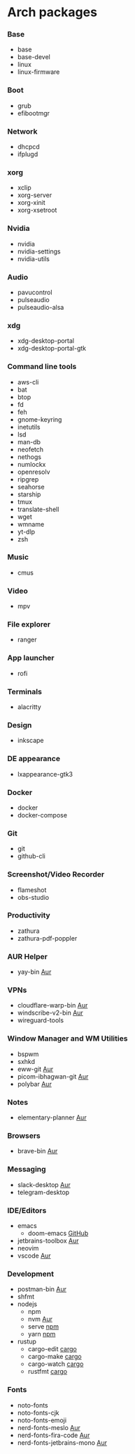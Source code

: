 # Arch packages

### Base

- base
- base-devel
- linux
- linux-firmware

### Boot

- grub
- efibootmgr

### Network

- dhcpcd
- ifplugd

### xorg

- xclip
- xorg-server
- xorg-xinit
- xorg-xsetroot

### Nvidia

- nvidia
- nvidia-settings
- nvidia-utils

### Audio

- pavucontrol
- pulseaudio
- pulseaudio-alsa

### xdg

- xdg-desktop-portal
- xdg-desktop-portal-gtk

### Command line tools

- aws-cli
- bat
- btop
- fd
- feh
- gnome-keyring
- inetutils
- lsd
- man-db
- neofetch
- nethogs
- numlockx
- openresolv
- ripgrep
- seahorse
- starship
- tmux
- translate-shell
- wget
- wmname
- yt-dlp
- zsh

### Music

- cmus

### Video

- mpv

### File explorer

- ranger

### App launcher

- rofi

### Terminals

- alacritty

### Design

- inkscape

### DE appearance

- lxappearance-gtk3

### Docker

- docker
- docker-compose

### Git

- git
- github-cli

### Screenshot/Video Recorder

- flameshot
- obs-studio

### Productivity
- zathura
- zathura-pdf-poppler

### AUR Helper

- yay-bin [Aur](https://aur.archlinux.org/packages/yay-bin)

### VPNs

- cloudflare-warp-bin [Aur](https://aur.archlinux.org/packages/cloudflare-warp-bin)
- windscribe-v2-bin [Aur](https://aur.archlinux.org/packages/windscribe-v2-bin)
- wireguard-tools

### Window Manager and WM Utilities

- bspwm
- sxhkd
- eww-git [Aur](https://aur.archlinux.org/packages/eww-git)
- picom-ibhagwan-git [Aur](https://aur.archlinux.org/packages/picom-ibhagwan-git)
- polybar [Aur](https://aur.archlinux.org/packages/polybar)

### Notes

- elementary-planner [Aur](https://aur.archlinux.org/packages/elementary-planner)

### Browsers

- brave-bin [Aur](https://aur.archlinux.org/packages/brave-bin)

### Messaging

- slack-desktop [Aur](https://aur.archlinux.org/packages/slack-desktop)
- telegram-desktop

### IDE/Editors

- emacs
  - doom-emacs [GitHub](https://github.com/hlissner/doom-emacs)
- jetbrains-toolbox [Aur](https://aur.archlinux.org/packages/jetbrains-toolbox)
- neovim
- vscode [Aur](https://aur.archlinux.org/packages/visual-studio-code-bin)

### Development

- postman-bin [Aur](https://aur.archlinux.org/packages/postman-bin)
- shfmt
- nodejs
  - npm
  - nvm [Aur](https://aur.archlinux.org/packages/nvm)
  - serve [npm](https://www.npmjs.com/package/serve)
  - yarn [npm](https://www.npmjs.com/package/yarn)
- rustup
  - cargo-edit [cargo](https://docs.rs/crate/cargo-edit)
  - cargo-make [cargo](https://docs.rs/cargo-make)
  - cargo-watch [cargo](https://docs.rs/crate/cargo-watch)
  - rustfmt [cargo](https://docs.rs/rustfmt)

### Fonts

- noto-fonts
- noto-fonts-cjk
- noto-fonts-emoji
- nerd-fonts-meslo [Aur](https://aur.archlinux.org/packages/nerd-fonts-meslo)
- nerd-fonts-fira-code [Aur](https://aur.archlinux.org/packages/nerd-fonts-fira-code)
- nerd-fonts-jetbrains-mono [Aur](https://aur.archlinux.org/packages/nerd-fonts-jetbrains-mono)
